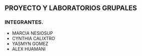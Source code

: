 ﻿##  PROYECTO Y LABORATORIOS GRUPALES



###  INTEGRANTES.



- MARCIA NESIOSUP 
- CYNTHIA CALIXTRO
- YASMYN GOMEZ
- ALEX HUAMANI


